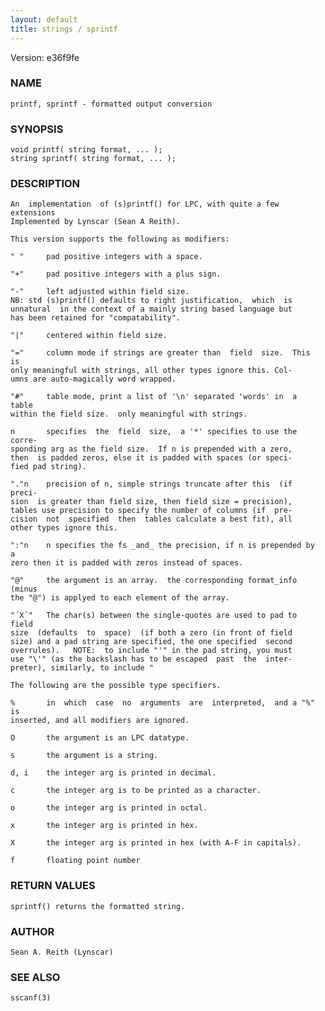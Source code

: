 ```yaml
---
layout: default
title: strings / sprintf
---
```


Version: e36f9fe




### NAME
    printf, sprintf - formatted output conversion


### SYNOPSIS
    void printf( string format, ... );
    string sprintf( string format, ... );


### DESCRIPTION
    An  implementation  of (s)printf() for LPC, with quite a few extensions
    Implemented by Lynscar (Sean A Reith).

    This version supports the following as modifiers:

    " "     pad positive integers with a space.

    "+"     pad positive integers with a plus sign.

    "-"     left adjusted within field size.
    NB: std (s)printf() defaults to right justification,  which  is
    unnatural  in the context of a mainly string based language but
    has been retained for "compatability".

    "|"     centered within field size.

    "="     column mode if strings are greater than  field  size.  This  is
    only meaningful with strings, all other types ignore this. Col‐
    umns are auto-magically word wrapped.

    "#"     table mode, print a list of '\n' separated 'words' in  a  table
    within the field size.  only meaningful with strings.

    n       specifies  the  field  size,  a '*' specifies to use the corre‐
    sponding arg as the field size.  If n is prepended with a zero,
    then  is padded zeros, else it is padded with spaces (or speci‐
    fied pad string).

    "."n    precision of n, simple strings truncate after this  (if  preci‐
    sion  is greater than field size, then field size = precision),
    tables use precision to specify the number of columns (if  pre‐
    cision  not  specified  then  tables calculate a best fit), all
    other types ignore this.

    ":"n    n specifies the fs _and_ the precision, if n is prepended by  a
    zero then it is padded with zeros instead of spaces.

    "@"     the argument is an array.  the corresponding format_info (minus
    the "@") is applyed to each element of the array.

    "´X´"   The char(s) between the single-quotes are used to pad to  field
    size  (defaults  to  space)  (if both a zero (in front of field
    size) and a pad string are specified, the one specified  second
    overrules).   NOTE:  to include "'" in the pad string, you must
    use "\'" (as the backslash has to be escaped  past  the  inter‐
    preter), similarly, to include "

    The following are the possible type specifiers.

    %       in  which  case  no  arguments  are  interpreted,  and a "%" is
    inserted, and all modifiers are ignored.

    O       the argument is an LPC datatype.

    s       the argument is a string.

    d, i    the integer arg is printed in decimal.

    c       the integer arg is to be printed as a character.

    o       the integer arg is printed in octal.

    x       the integer arg is printed in hex.

    X       the integer arg is printed in hex (with A-F in capitals).

    f       floating point number


### RETURN VALUES
    sprintf() returns the formatted string.


### AUTHOR
    Sean A. Reith (Lynscar)


### SEE ALSO
    sscanf(3)



